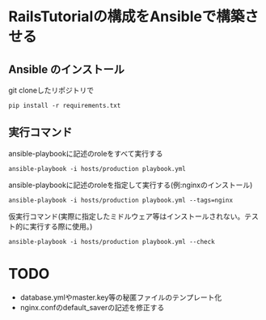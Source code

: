 # RailsTutorialの構成をAnsibleで構築させる

## Ansible のインストール
git cloneしたリポジトリで
```
pip install -r requirements.txt
```


## 実行コマンド

ansible-playbookに記述のroleをすべて実行する
```
ansible-playbook -i hosts/production playbook.yml
```

ansible-playbookに記述のroleを指定して実行する(例:nginxのインストール)
```
ansible-playbook -i hosts/production playbook.yml --tags=nginx
```

仮実行コマンド(実際に指定したミドルウェア等はインストールされない。テスト的に実行する際に使用。)
```
ansible-playbook -i hosts/production playbook.yml --check
```

# TODO

* database.ymlやmaster.key等の秘匿ファイルのテンプレート化
* nginx.confのdefault_saverの記述を修正する